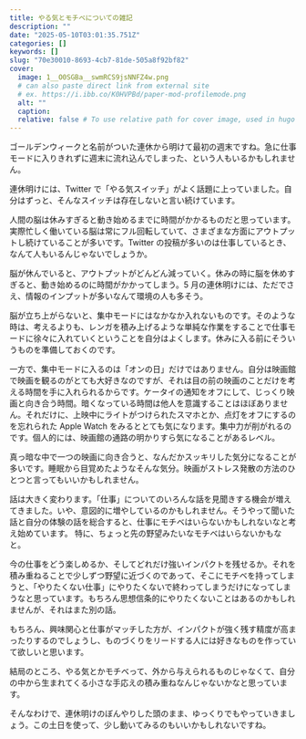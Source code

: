 ```yaml
---
title: やる気とモチベについての雑記
description: ""
date: "2025-05-10T03:01:35.751Z"
categories: []
keywords: []
slug: "70e30010-8693-4cb7-81de-505a8f92bf82"
cover:
  image: 1__O0SGBa__swmRCS9jsNNFZ4w.png
  # can also paste direct link from external site
  # ex. https://i.ibb.co/K0HVPBd/paper-mod-profilemode.png
  alt: ""
  caption:
  relative: false # To use relative path for cover image, used in hugo Page-bundles
---
```


ゴールデンウィークと名前がついた連休から明けて最初の週末ですね。急に仕事モードに入りきれずに週末に流れ込んでしまった、という人もいるかもしれません。

連休明けには、Twitter で「やる気スイッチ」がよく話題に上っていました。自分はずっと、そんなスイッチは存在しないと言い続けています。

人間の脳は休みすぎると動き始めるまでに時間がかかるものだと思っています。実際忙しく働いている脳は常にフル回転していて、さまざまな方面にアウトプットし続けていることが多いです。Twitter の投稿が多いのは仕事しているとき、なんて人もいるんじゃないでしょうか。

脳が休んでいると、アウトプットがどんどん減っていく。休みの時に脳を休めすぎると、動き始めるのに時間がかかってしまう。5 月の連休明けには、ただでさえ、情報のインプットが多いなんて環境の人も多そう。

脳が立ち上がらないと、集中モードにはなかなか入れないものです。そのような時は、考えるよりも、レンガを積み上げるような単純な作業をすることで仕事モードに徐々に入れていくということを自分はよくします。休みに入る前にそういうものを準備しておくのです。

一方で、集中モードに入るのは「オンの日」だけではありません。自分は映画館で映画を観るのがとても大好きなのですが、それは目の前の映画のことだけを考える時間を手に入れられるからです。ケータイの通知をオフにして、じっくり映画と向き合う時間。暗くなっている時間は他人を意識することはほぼありません。それだけに、上映中にライトがつけられたスマホとか、点灯をオフにするのを忘れられた Apple Watch をみるととても気になります。集中力が削がれるのです。個人的には、映画館の通路の明かりすら気になることがあるレベル。

真っ暗な中で一つの映画に向き合うと、なんだかスッキリした気分になることが多いです。睡眠から目覚めたようなそんな気分。映画がストレス発散の方法のひとつと言ってもいいかもしれません。

話は大きく変わります。「仕事」についてのいろんな話を見聞きする機会が増えてきました。いや、意図的に増やしているのかもしれません。そうやって聞いた話と自分の体験の話を総合すると、仕事にモチベはいらないかもしれないなと考え始めています。 特に、ちょっと先の野望みたいなモチベはいらないかもなと。

今の仕事をどう楽しめるか、そしてどれだけ強いインパクトを残せるか。それを積み重ねることで少しずつ野望に近づくのであって、そこにモチベを持ってしまうと、「やりたくない仕事」にやりたくないで終わってしまうだけになってしまうなと思っています。もちろん思想信条的にやりたくないことはあるのかもしれませんが、それはまた別の話。

もちろん、興味関心と仕事がマッチした方が、インパクトが強く残す精度が高まったりするのでしょうし、ものづくりをリードする人には好きなものを作っていて欲しいと思います。

結局のところ、やる気とかモチベって、外から与えられるものじゃなくて、自分の中から生まれてくる小さな手応えの積み重ねなんじゃないかなと思っています。

そんなわけで、連休明けのぼんやりした頭のまま、ゆっくりでもやっていきましょう。この土日を使って、少し動いてみるのもいいかもしれないですね。
